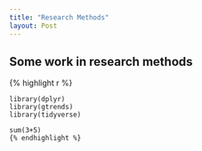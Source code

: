 ```yaml
---
title: "Research Methods"
layout: Post
---
```


## Some work in research methods

{% highlight r %}
```{r}
library(dplyr)
library(gtrends)
library(tidyverse)

sum(3+5)
{% endhighlight %}

